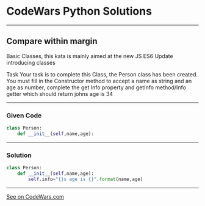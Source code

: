 # CodeWars Python Solutions

---

## Compare within margin


Basic Classes, this kata is mainly aimed at the new JS ES6 Update introducing classes

Task
Your task is to complete this Class, the Person class has been created. You must fill in the Constructor method to accept a name as string and an age as number, complete the get Info property and getInfo method/Info getter which should return johns age is 34


---

### Given Code

```python
class Person:
    def __init__(self,name,age):

```
---

### Solution

```python
class Person:
    def __init__(self,name,age):
        self.info="{}s age is {}".format(name,age)

```

-------

[See on CodeWars.com](https://www.codewars.com/kata/55a144eff5124e546400005a/train/python)
